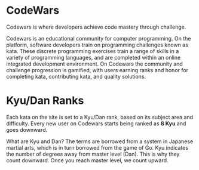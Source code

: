 # CodeWars
Codewars is where developers achieve code mastery through challenge.

Codewars is an educational community for computer programming. On the platform, software developers train on programming challenges known as kata. These discrete programming exercises train a range of skills in a variety of programming languages, and are completed within an online integrated development environment. On Codewars the community and challenge progression is gamified, with users earning ranks and honor for completing kata, contributing kata, and quality solutions.

# Kyu/Dan Ranks
Each kata on the site is set to a Kyu/Dan rank, based on its subject area and difficulty. Every new user on Codewars starts being ranked as **8 Kyu** and goes downward.

What are Kyu and Dan? The terms are borrowed from a system in Japanese martial arts, which is in turn borrowed from the game of Go. Kyu indicates the number of degrees away from master level (Dan). This is why they count downward. Once you reach master level, we count upward.
